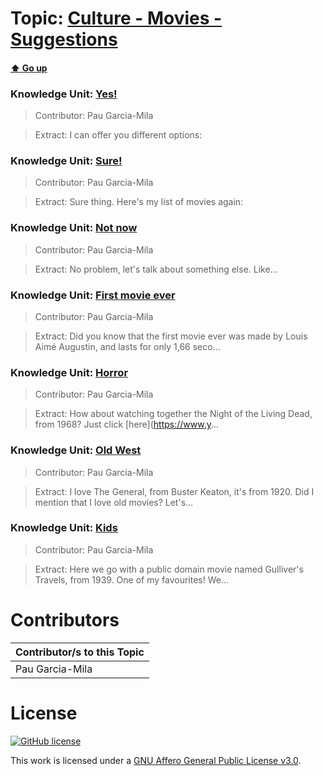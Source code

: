 # Topic: [Culture - Movies - Suggestions](../topics/culture-movies-suggestions.md) 
#### [:arrow_up: Go up](../README.md)

### Knowledge Unit: [Yes! ](../knowledge_units/culture-movies-suggestions/yes.md)

> Contributor: Pau Garcia-Mila

> Extract: I can offer you different options:


### Knowledge Unit: [Sure! ](../knowledge_units/culture-movies-suggestions/sure.md)

> Contributor: Pau Garcia-Mila

> Extract: Sure thing. Here&#039;s my list of movies again:


### Knowledge Unit: [Not now ](../knowledge_units/culture-movies-suggestions/not-now.md)

> Contributor: Pau Garcia-Mila

> Extract: No problem, let&#039;s talk about something else. Like...


### Knowledge Unit: [First movie ever ](../knowledge_units/culture-movies-suggestions/first-movie-ever.md)

> Contributor: Pau Garcia-Mila

> Extract: Did you know that the first movie ever was made by Louis Aimé Augustin, and lasts for only 1,66 seco...


### Knowledge Unit: [Horror ](../knowledge_units/culture-movies-suggestions/horror.md)

> Contributor: Pau Garcia-Mila

> Extract: How about watching together the Night of the Living Dead, from 1968? Just click [here](https://www.y...


### Knowledge Unit: [Old West ](../knowledge_units/culture-movies-suggestions/old-west.md)

> Contributor: Pau Garcia-Mila

> Extract: I love The General, from Buster Keaton, it&#039;s from 1920. Did I mention that I love old movies? Let&#039;s...


### Knowledge Unit: [Kids ](../knowledge_units/culture-movies-suggestions/kids.md)

> Contributor: Pau Garcia-Mila

> Extract: Here we go with a public domain movie named Gulliver&#039;s Travels, from 1939. One of my favourites! We...


# Contributors

| Contributor/s to this Topic |
| - |  
| Pau Garcia-Mila |    


# License
[![GitHub license](https://img.shields.io/github/license/inbrainz/cerebro)](https://github.com/inbrainz/cerebro/blob/master/LICENSE)

This work is licensed under a [GNU Affero General Public License v3.0](https://www.gnu.org/licenses/agpl-3.0.txt).